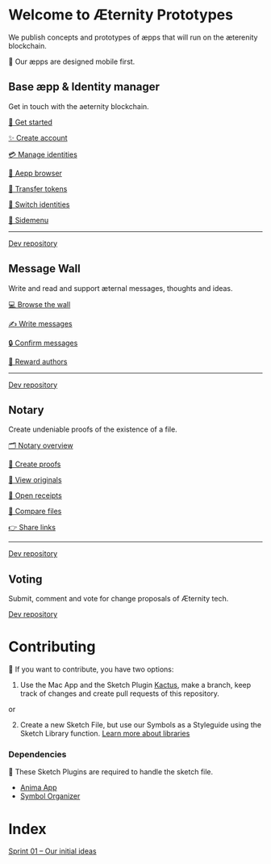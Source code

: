 # Welcome to Æternity Prototypes
We publish concepts and prototypes of æpps that will run on the æterenity blockchain.

📱 Our æpps are designed mobile first.




## Base æpp & Identity manager
Get in touch with the aeternity blockchain. 


[🚀 Get started](base-aepp/base.md#-get-started)

[✨ Create account](base-aepp/base.md#-create-account)

[💳 Manage identities](base-aepp/base.md#-manage-identities)

[👀 Aepp browser](base-aepp/base.md#-aepp-browser)

[💸 Transfer tokens](base-aepp/base.md#—transfer-tokens)

[🤞 Switch identities](base-aepp/base.md#—switch-identities)

[🤳 Sidemenu](base-aepp/base.md#—sidemenu)

***

[Dev repository](https://github.com/aeternity/aepp-identity)




## Message Wall
Write and read and support æternal messages, thoughts and ideas.

[💻 Browse the wall](base-aepp/wall.md#-browse-the-wall)

[✍ Write messages](base-aepp/wall.md#-write-messages)

[🔒 Confirm messages](base-aepp/wall.md#-confirm-messages)

[👏 Reward authors](base-aepp/wall.md#-reward-authors)

***

[Dev repository](https://github.com/aeternity/aepp-wall)



## Notary
Create undeniable proofs of the existence of a file.

[🗂 Notary overview](base-aepp/notary.md#-notary-overview)

[📃 Create proofs](base-aepp/notary.md#-create-proofs)

[👀 View originals](base-aepp/notary.md#-view-originals--open-receipts--compare-files--share-links)

[📄 Open receipts](base-aepp/notary.md#-view-originals--open-receipts--compare-files--share-links)

[👐 Compare files](base-aepp/notary.md#-view-originals--open-receipts--compare-files--share-links)

[👉 Share links](base-aepp/notary.md#-view-originals--open-receipts--compare-files--share-links)

***

[Dev repository](https://github.com/aeternity/aepp-aexistence)




## Voting
Submit, comment and vote for change proposals of Æternity tech.

[Dev repository](https://github.com/aeternity/aepp-voting)



# Contributing
👏 If you want to contribute, you have two options:

1. Use the Mac App and the Sketch Plugin [Kactus](https://github.com/kactus-io/kactus), make a branch, keep track of changes and create pull requests of this repository.

or

2. Create a new Sketch File, but use our Symbols as a Styleguide using the Sketch Library function. [Learn more about libraries](https://www.sketchapp.com/docs/libraries/adding-libraries)




### Dependencies
👾 These Sketch Plugins are required to handle the sketch file.
* [Anima App](https://animaapp.github.io/)
* [Symbol Organizer](https://github.com/sonburn/symbol-organizer)



# Index
[Sprint 01 – Our initial ideas](base-aepp/main.md)





